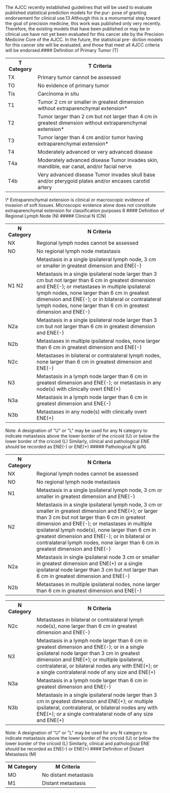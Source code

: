 The AJCC recently established guidelines that will be used to
evaluate published statistical prediction models for the pur-
pose of granting endorsement for clinical use.13 Although this
is a monumental step toward the goal of precision medicine, this
work was published only very recently. Therefore, the existing
models that have been published or may be in clinical use have
not yet been evaluated for this cancer site by the Precision
Medicine Core of the AJCC. In the future, the statistical pre-
diction models for this cancer site will be evaluated, and those
that meet all AJCC criteria will be endorsed.#### Definition of Primary Tumor (T)  
<table>
<tr>
<th>T Category</th>
<th>T Criteria</th>
</tr>
<tr>
<td>TX</td>
<td>Primary tumor cannot be assessed</td>
</tr>
<tr>
<td>TO</td>
<td>No evidence of primary tumor</td>
</tr>
<tr>
<td>Tis</td>
<td>Carcinoma in situ</td>
</tr>
<tr>
<td>T1</td>
<td>Tumor 2 cm or smaller in greatest dimension without extraparenchymal extension*</td>
</tr>
<tr>
<td>T2</td>
<td>Tumor larger than 2 cm but not larger than 4 cm in greatest dimension without extraparenchymal extension*</td>
</tr>
<tr>
<td>T3</td>
<td>Tumor larger than 4 cm and/or tumor having extraparenchymal extension*</td>
</tr>
<tr>
<td>T4</td>
<td>Moderately advanced or very advanced disease</td>
</tr>
<tr>
<td>T4a</td>
<td>Moderately advanced disease Tumor invades skin, mandible, ear canal, and/or facial nerve</td>
</tr>
<tr>
<td>T4b</td>
<td>Very advanced disease Tumor invades skull base and/or pterygoid plates and/or encases carotid artery</td>
</tr>
</table>  
\* Extraparenchymal extension is clinical or macroscopic evidence of
invasion of soft tissues. Microscopic evidence alone does not
constitute extraparenchymal extension for classification purposes  
8  
<!-- PageBreak -->  
<!-- PageNumber="100" -->
<!-- PageHeader="American Joint Committee on Cancer . 2017" -->  
#### Definition of Regional Lymph Node (N)  
##### Clinical N (CN)  
<table>
<tr>
<th>N Category</th>
<th>N Criteria</th>
</tr>
<tr>
<td>NX</td>
<td>Regional lymph nodes cannot be assessed</td>
</tr>
<tr>
<td>NO</td>
<td>No regional lymph node metastasis</td>
</tr>
<tr>
<td rowspan="2">N1 N2</td>
<td>Metastasis in a single ipsilateral lymph node, 3 cm or smaller in greatest dimension and ENE(-)</td>
</tr>
<tr>
<td>Metastasis in a single ipsilateral node larger than 3 cm but not larger than 6 cm in greatest dimension and ENE(-); or metastases in multiple ipsilateral lymph nodes, none larger than 6 cm in greatest dimension and ENE(-); or in bilateral or contralateral lymph nodes, none larger than 6 cm in greatest dimension and ENE(-)</td>
</tr>
<tr>
<td>N2a</td>
<td>Metastasis in a single ipsilateral node larger than 3 cm but not larger than 6 cm in greatest dimension and ENE(-)</td>
</tr>
<tr>
<td>N2b</td>
<td>Metastases in multiple ipsilateral nodes, none larger than 6 cm in greatest dimension and ENE(-)</td>
</tr>
<tr>
<td>N2c</td>
<td>Metastases in bilateral or contralateral lymph nodes, none larger than 6 cm in greatest dimension and ENE(-)</td>
</tr>
<tr>
<td>N3</td>
<td>Metastasis in a lymph node larger than 6 cm in greatest dimension and ENE(-); or metastasis in any node(s) with clinically overt ENE(+)</td>
</tr>
<tr>
<td>N3a</td>
<td>Metastasis in a lymph node larger than 6 cm in greatest dimension and ENE(-)</td>
</tr>
<tr>
<td>N3b</td>
<td>Metastases in any node(s) with clinically overt ENE(+)</td>
</tr>
</table>  
Note: A designation of "U" or "L" may be used for any N category
to indicate metastasis above the lower border of the cricoid (U) or
below the lower border of the cricoid (L)  
Similarly, clinical and pathological ENE should be recorded as
ENE(-) or ENE(+)  
##### Pathological N (pN)  
<table>
<tr>
<th>N Category</th>
<th>N Criteria</th>
</tr>
<tr>
<td>NX</td>
<td>Regional lymph nodes cannot be assessed</td>
</tr>
<tr>
<td>NO</td>
<td>No regional lymph node metastasis</td>
</tr>
<tr>
<td>N1</td>
<td>Metastasis in a single ipsilateral lymph node, 3 cm or smaller in greatest dimension and ENE(-)</td>
</tr>
<tr>
<td>N2</td>
<td>Metastasis in a single ipsilateral lymph node, 3 cm or smaller in greatest dimension and ENE(+); or larger than 3 cm but not larger than 6 cm in greatest dimension and ENE(-); or metastases in multiple ipsilateral lymph node(s), none larger than 6 cm in greatest dimension and ENE(-); or in bilateral or contralateral lymph nodes, none larger than 6 cm in greatest dimension and ENE(-)</td>
</tr>
<tr>
<td>N2a</td>
<td>Metastasis in single ipsilateral node 3 cm or smaller in greatest dimension and ENE(+) or a single ipsilateral node larger than 3 cm but not larger than 6 cm in greatest dimension and ENE(-)</td>
</tr>
<tr>
<td>N2b</td>
<td>Metastases in multiple ipsilateral nodes, none larger than 6 cm in greatest dimension and ENE(-)</td>
</tr>
</table>  
<table>
<tr>
<th>N Category</th>
<th>N Criteria</th>
</tr>
<tr>
<td>N2c</td>
<td>Metastases in bilateral or contralateral lymph node(s), none larger than 6 cm in greatest dimension and ENE(-)</td>
</tr>
<tr>
<td>N3</td>
<td>Metastasis in a lymph node larger than 6 cm in greatest dimension and ENE(-); or in a single ipsilateral node larger than 3 cm in greatest dimension and ENE(+); or multiple ipsilateral, contralateral, or bilateral nodes any with ENE(+); or a single contralateral node of any size and ENE(+)</td>
</tr>
<tr>
<td>N3a</td>
<td>Metastasis in a lymph node larger than 6 cm in greatest dimension and ENE(-)</td>
</tr>
<tr>
<td>N3b</td>
<td>Metastasis in a single ipsilateral node larger than 3 cm in greatest dimension and ENE(+); or multiple ipsilateral, contralateral, or bilateral nodes any with ENE(+); or a single contralateral node of any size and ENE(+)</td>
</tr>
</table>  
Note: A designation of "U" or "L" may be used for any N category
to indicate metastasis above the lower border of the cricoid (U) or
below the lower border of the cricoid (L)  
Similarly, clinical and pathological ENE should be recorded as
ENE(-) or ENE(+)  
#### Definition of Distant Metastasis (M)  
<table>
<tr>
<th>M Category</th>
<th>M Criteria</th>
</tr>
<tr>
<td>MO</td>
<td>No distant metastasis</td>
</tr>
<tr>
<td>M1</td>
<td>Distant metastasis</td>
</tr>
</table>